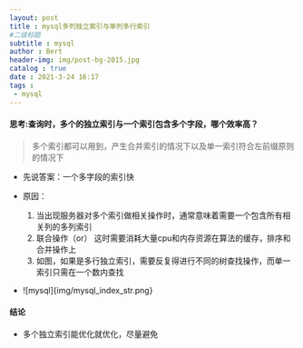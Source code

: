 ```yaml
---
layout: post
title : mysql多列独立索引与单列多行索引
#二级标题
subtitle : mysql
author : Bert
header-img: img/post-bg-2015.jpg
catalog : true
date : 2021-3-24 16:17
tags :
 - mysql
---
```



#### 思考:查询时，多个的独立索引与一个索引包含多个字段，哪个效率高？
>多个索引都可以用到，产生合并索引的情况下以及单一索引符合左前缀原则的情况下

- 先说答案：一个多字段的索引快
- 原因：

  1. 当出现服务器对多个索引做相关操作时，通常意味着需要一个包含所有相关列的多列索引
    2. 联合操作（or） 这时需要消耗大量cpu和内存资源在算法的缓存，排序和合并操作上
  3. 如图，如果是多行独立索引，需要反复得进行不同的树查找操作，而单一索引只需在一个数内查找
- ![mysql]{img/mysql_index_str.png}

#### 结论

- 多个独立索引能优化就优化，尽量避免


